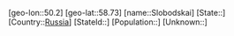 ﻿---
location: [58.73,50.2]
type: City
tags:
- geo/City


SpocWebEntityId: 34326
isDeleted: false
confidential: public

---
[geo-lon::50.2]
[geo-lat::58.73]
[name::Slobodskai]
[State::]
[Country::[Russia](geo/Continent/Europe/Russia.md)]
[StateId::]
[Population::]
[Unknown::]

